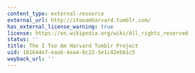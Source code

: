 ```yaml
---
content_type: external-resource
external_url: http://itooamharvard.tumblr.com/
has_external_license_warning: true
license: https://en.wikipedia.org/wiki/All_rights_reserved
status: ''
title: The I Too Am Harvard Tumblr Project
uid: 181644e7-eaab-4ea4-8c22-5e1c42eb61c5
wayback_url: ''
---
```

